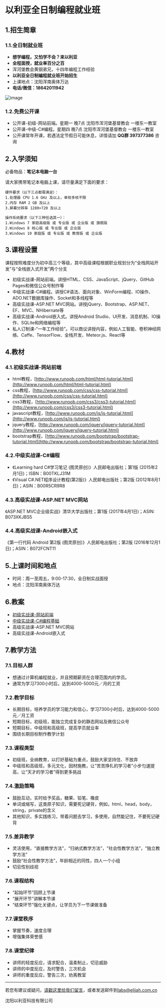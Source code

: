 # 以利亚全日制编程就业班


## 1.招生简章

### 1.1.全日制就业班

- **想学编程，又怕学不会？来以利亚**
- **全程面授，就业率百分之百**
- 浑河堡教会黄钢弟兄，十四年编程工作经验
- **以利亚全日制编程就业班开始招生**
- 上课地点：沈阳浑南奥体万达
- **电话/微信：18642011942**

![image](intro-w600.png)


### 1.2.免费公开课
- 公开课-初级-网站前端。星期一 晚7点 沈阳市浑河堡基督教会 一楼东一教室
- 公开课-中级-C#编程。星期四 晚7点 沈阳市浑河堡基督教会 一楼东一教室
- 公开课常年开课，若遇法定节假日可能休息，详情请加 **QQ群 397377386** 咨询


## 2.入学须知
必备物品：**笔记本电脑一台**

请大家携带笔记本电脑上课，请尽量满足下面的要求：

    硬件要求（以下三点都需满足）：
    1.处理器 CPU 1.6 GHz 及以上，单核多核不限
    2.内存 RAM 2 GB 及以上
    3.屏幕分辨率 1280×720 及以上

    操作系统要求（以下三种任选其一）：
    1.Windows 7 家庭高级版 或 专业版 或 企业版 或 旗舰版
    2.Windows 8 核心版 或 专业版 或 企业版
    3.Windows 10 家庭版 或 专业版 或 教育版 或 企业版


## 3.课程设置
课程按照难度分为初中高三个等级，其中高级课程根据职业规划分为“全栈网站开发”与“全栈嵌入式开发”两个分支

- 初级实战课-网站前端。讲授HTML、CSS、JavaScript、jQuery、GitHub Pages和微信公众号制作等
- 中级实战课-C#编程。讲授C#语法、面向对象、WinForm编程、IO操作、ADO.NET数据库操作、Socket和多线程等
- 高级实战课-ASP.NET MVC网站。讲授jQuery、Bootstrap、ASP.NET、EF、MVC、NHibernate等
- 高级实战课-Android嵌入式。讲授Android Studio、UI开发、消息机制、IO操作、SQLite和网络编程等
- 私人订制课-“一年工作经验”。可以商议讲授内容，例如人工智能、卷积神经网络、Caffe、TensorFlow、全栈开发、Meteor.js、React等


## 4.教材

### 4.1.初级实战课-网站前端
- html教程，[http://www.runoob.com/html/html-tutorial.html](http://www.runoob.com/html/html-tutorial.html)
- css教程，[http://www.runoob.com/css/css-tutorial.html](http://www.runoob.com/css/css-tutorial.html)
- css3教程，[http://www.runoob.com/css3/css3-tutorial.html](http://www.runoob.com/css3/css3-tutorial.html)
- javascript教程，[http://www.runoob.com/js/js-tutorial.html](http://www.runoob.com/js/js-tutorial.html)
- jquery教程，[http://www.runoob.com/jquery/jquery-tutorial.html](http://www.runoob.com/jquery/jquery-tutorial.html)
- bootstrap教程，[http://www.runoob.com/bootstrap/bootstrap-tutorial.html](http://www.runoob.com/bootstrap/bootstrap-tutorial.html)

### 4.2.中级实战课-C#编程
- 《Learning hard C#学习笔记 (图灵原创)》人民邮电出版社；第1版 (2015年2月1日)；ISBN：B00TKLJ31M
- 《Visual C#.NET程序设计教程(第2版)》人民邮电出版社；第2版 (2012年8月1日)；ASIN：B00R5CR9R8

### 4.3.高级实战课-ASP.NET MVC网站
《ASP.NET MVC企业级实战》清华大学出版社；第1版 (2017年4月1日)；ASIN: B073XKJBS5

### 4.4.高级实战课-Android嵌入式
《第一行代码 Android 第2版 (图灵原创)》人民邮电出版社；第2版 (2016年12月1日)；ASIN：B072FCNT11


## 5.上课时间和地点
- 时间：周一至周五，9:00-17:30，全日制实战面授
- 地点：沈阳浑南奥体万达


## 6.教案
- [初级实战课-网站前端](初级班/README.md)
- [中级实战课-C#编程基础](中级班/README.md)
- 高级实战课-ASP.NET MVC网站
- 高级实战课-Android嵌入式


## 7.教学方法

### 7.1.目标人群
- 想通过计算机编程就业，并且预期薪资在合理范围内的学员。
- 通常为学习7300小时后，达到4000-5000元／月的工资


### 7.2.教学目标
- 长期目标，培养学员的学习能力和信心，学习7300小时后，达到4000-5000元／月工资
- 短期目标，初级班，能独立完成复杂的静态网站及微信公众号
- 短期目标，中级班和高级班，提高学员就业率
- 围绕长期目标制作教学计划


### 7.3.课程类型
- 初级班，全纳教育，以打好基础为重点，鼓励大家坚持住、不放弃
- 中级班和高级班，多元文化，因材施教，让“苦苦挣扎的学习者”小步匀速提高，让“天才的学习者”得到更多挑战


### 7.4.激励策略
- 鼓励互动，实时给予奖品，糖果、铅笔、橡皮
- 单词或缩写，这类原子知识，需要死记硬背，例如，html，head，body，string，private的含义
- 其他知识，多实践练习，带着问题去学习，多使用，自然能记住，不要死记硬背


### 7.5.差异教学
- 灵活使用，“直接教学方法”，“归纳式教学方法”，“社会性教学方法”，“独立教学方法”
- 鼓励“社会性教学方法”，年龄相近的同性，四人一个小组
- 切忌性别歧视


### 7.6.课程结构
- “起始环节”回顾上节课
- “展开环节”讲解本节课
- “结束环节”强化关键点，让学员为下一节课做准备


### 7.7.课堂秩序
- 掌握节奏，速度合理
- 增强集体荣誉感


### 7.8.课堂纪律
- 讲师的轻度反应，请求配合，温柔制止，切忌威胁
- 讲师的中度反应，及时警告，三次机会
- 讲师的重度反应，警告三次，劝离教室


--------------

若您有建议或疑问，[请戳这里给我们留言](https://github.com/ElijahLabs/7300/issues)，或者发送邮件到[labs@elijah.com.cn](mailto:labs@elijah.com.cn)

沈阳以利亚科技有限公司